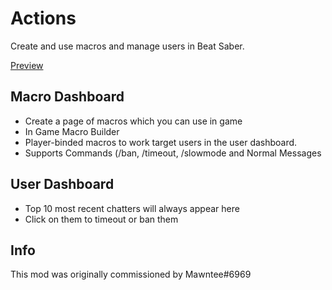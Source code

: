 # Actions
Create and use macros and manage users in Beat Saber.

[Preview](https://imgur.com/a/gPqo29B)

## Macro Dashboard
- Create a page of macros which you can use in game
- In Game Macro Builder
- Player-binded macros to work target users in the user dashboard.
- Supports Commands (/ban, /timeout, /slowmode and Normal Messages

## User Dashboard
- Top 10 most recent chatters will always appear here
- Click on them to timeout or ban them

## Info
This mod was originally commissioned by Mawntee#6969
